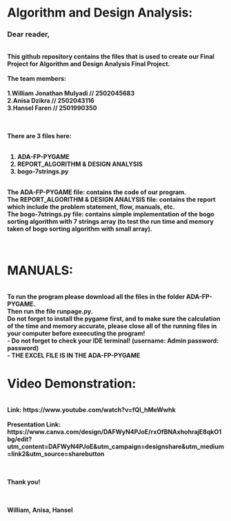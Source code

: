 <b><h1>Algorithm and Design Analysis:</h1></b>
<h3><b>Dear reader,</h3>
<br>
<t>This github repository contains the files that is used to create our Final Project for Algorithm and Design Analysis Final Project.<br><br>
The team members: <br><br>
1.William Jonathan Mulyadi // 2502045683<br>
2.Anisa Dzikra // 2502043116<br>
3.Hansel Faren // 2501990350 <br>

<br><br>
There are 3 files here: <br><br>
1. ADA-FP-PYGAME<br>
2. REPORT_ALGORITHM & DESIGN ANALYSIS<br>
3. bogo-7strings.py<br><br>

The ADA-FP-PYGAME file: contains the code of our program.<br>
The REPORT_ALGORITHM & DESIGN ANALYSIS  file: contains the report which include the problem statement, flow, manuals, etc. <br>
The bogo-7strings.py file: contains simple implementation of the bogo sorting algorithm with 7 strings array (to test the run time and memory taken of bogo sorting algorithm with small array).<br>

<br>
<h1> MANUALS: </h1> <br>
To run the program please download all the files in the folder ADA-FP-PYGAME.<br> Then run the file <b>runpage.py</b>.<br>Do not forget to install the pygame first, and to make sure the calculation of the time and memory accurate, please close all of the running files in your computer before exeecuting the program!<br>
- Do not forget to check your IDE terminal! (username: Admin password: password)<br>
- THE EXCEL FILE IS IN THE ADA-FP-PYGAME<br>

<h1>Video Demonstration:</h1><br>
Link: https://www.youtube.com/watch?v=fQl_hMeWwhk<br><br>
Presentation Link: https://www.canva.com/design/DAFWyN4PJoE/rxOfBNAxhohrajE8qkO1bg/edit?utm_content=DAFWyN4PJoE&utm_campaign=designshare&utm_medium=link2&utm_source=sharebutton<br>
  
  
<br><br>
Thank you!<br>
<br><br>

William, Anisa, Hansel

